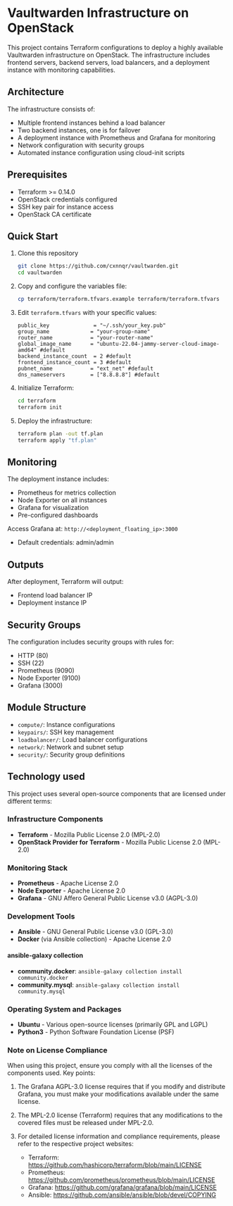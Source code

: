 # Vaultwarden Infrastructure on OpenStack

This project contains Terraform configurations to deploy a highly available Vaultwarden infrastructure on OpenStack. The infrastructure includes frontend servers, backend servers, load balancers, and a deployment instance with monitoring capabilities.

## Architecture

The infrastructure consists of:
- Multiple frontend instances behind a load balancer
- Two backend instances, one is for failover
- A deployment instance with Prometheus and Grafana for monitoring
- Network configuration with security groups
- Automated instance configuration using cloud-init scripts

## Prerequisites

- Terraform >= 0.14.0
- OpenStack credentials configured
- SSH key pair for instance access
- OpenStack CA certificate

## Quick Start

1. Clone this repository
    ```bash
    git clone https://github.com/cxnnqr/vaultwarden.git
    cd vaultwarden
    ```

2. Copy and configure the variables file:
   ```bash
   cp terraform/terraform.tfvars.example terraform/terraform.tfvars
   ```

3. Edit `terraform.tfvars` with your specific values:
   ```hcl
   public_key              = "~/.ssh/your_key.pub"
   group_name             = "your-group-name"
   router_name            = "your-router-name"
   global_image_name      = "ubuntu-22.04-jammy-server-cloud-image-amd64" #default
   backend_instance_count  = 2 #default
   frontend_instance_count = 3 #default
   pubnet_name            = "ext_net" #default
   dns_nameservers        = ["8.8.8.8"] #default
   ```

4. Initialize Terraform:
   ```bash
   cd terraform
   terraform init
   ```

5. Deploy the infrastructure:
   ```bash
   terraform plan -out tf.plan
   terraform apply "tf.plan"
   ```

## Monitoring

The deployment instance includes:
- Prometheus for metrics collection
- Node Exporter on all instances
- Grafana for visualization
- Pre-configured dashboards

Access Grafana at: `http://<deployment_floating_ip>:3000`
- Default credentials: admin/admin

## Outputs

After deployment, Terraform will output:
- Frontend load balancer IP
- Deployment instance IP

## Security Groups

The configuration includes security groups with rules for:
- HTTP (80)
- SSH (22)
- Prometheus (9090)
- Node Exporter (9100)
- Grafana (3000)

## Module Structure

- `compute/`: Instance configurations
- `keypairs/`: SSH key management
- `loadbalancer/`: Load balancer configurations
- `network/`: Network and subnet setup
- `security/`: Security group definitions

## Technology used

This project uses several open-source components that are licensed under different terms:

### Infrastructure Components

- **Terraform** - Mozilla Public License 2.0 (MPL-2.0)
- **OpenStack Provider for Terraform** - Mozilla Public License 2.0 (MPL-2.0)

### Monitoring Stack

- **Prometheus** - Apache License 2.0
- **Node Exporter** - Apache License 2.0
- **Grafana** - GNU Affero General Public License v3.0 (AGPL-3.0)

### Development Tools

- **Ansible** - GNU General Public License v3.0 (GPL-3.0)
- **Docker** (via Ansible collection) - Apache License 2.0

#### ansible-galaxy collection

- **community.docker**: `ansible-galaxy collection install community.docker`
- **community.mysql**: `ansible-galaxy collection install community.mysql`

### Operating System and Packages

- **Ubuntu** - Various open-source licenses (primarily GPL and LGPL)
- **Python3** - Python Software Foundation License (PSF)

### Note on License Compliance

When using this project, ensure you comply with all the licenses of the components used. Key points:

1. The Grafana AGPL-3.0 license requires that if you modify and distribute Grafana, you must make your modifications available under the same license.

2. The MPL-2.0 license (Terraform) requires that any modifications to the covered files must be released under MPL-2.0.

3. For detailed license information and compliance requirements, please refer to the respective project websites:
   - Terraform: https://github.com/hashicorp/terraform/blob/main/LICENSE
   - Prometheus: https://github.com/prometheus/prometheus/blob/main/LICENSE
   - Grafana: https://github.com/grafana/grafana/blob/main/LICENSE
   - Ansible: https://github.com/ansible/ansible/blob/devel/COPYING
